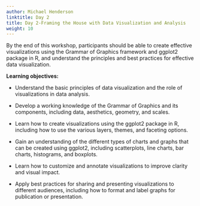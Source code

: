```yaml
---
author: Michael Henderson
linktitle: Day 2
title: Day 2-Framing the House with Data Visualization and Analysis
weight: 10
---
```


By the end of this workshop, participants should be able to create effective visualizations using the Grammar of Graphics framework and ggplot2 package in R, and understand the principles and best practices for effective data visualization.

**Learning objectives:**

- Understand the basic principles of data visualization and the role of visualizations in data analysis.

- Develop a working knowledge of the Grammar of Graphics and its components, including data, aesthetics, geometry, and scales.

- Learn how to create visualizations using the ggplot2 package in R, including how to use the various layers, themes, and faceting options.

- Gain an understanding of the different types of charts and graphs that can be created using ggplot2, including scatterplots, line charts, bar charts, histograms, and boxplots.

- Learn how to customize and annotate visualizations to improve clarity and visual impact.

- Apply best practices for sharing and presenting visualizations to different audiences, including how to format and label graphs for publication or presentation.
